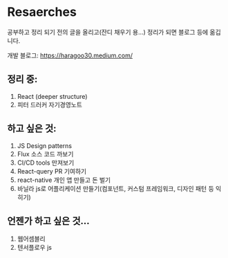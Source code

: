 # Resaerches

공부하고 정리 되기 전의 글을 올리고(잔디 채우기 용...) 정리가 되면 블로그 등에 옮깁니다.

개발 블로그: https://haragoo30.medium.com/

## 정리 중:

1. React (deeper structure)
2. 피터 드러커 자기경영노트

## 하고 싶은 것:

1. JS Design patterns
1. Flux 소스 코드 까보기
1. CI/CD tools 만져보기
1. React-query PR 기여하기
1. react-native 개인 앱 만들고 돈 벌기
1. 바닐라 js로 어플리케이션 만들기(컴포넌트, 커스텀 프레임워크, 디자인 패턴 등 익히기)

## 언젠가 하고 싶은 것...

1. 웹어셈블리
2. 텐서플로우 js
